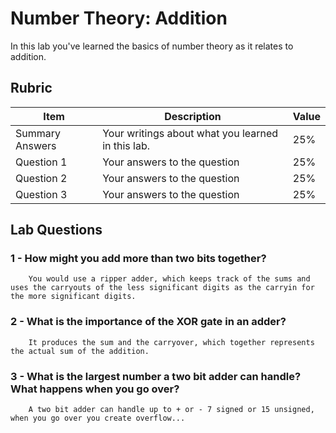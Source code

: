 # Number Theory: Addition

In this lab you've learned the basics of number theory as it relates to addition.

## Rubric

| Item | Description | Value |
| ---- | ----------- | ----- |
| Summary Answers | Your writings about what you learned in this lab. | 25% |
| Question 1 | Your answers to the question | 25% |
| Question 2 | Your answers to the question | 25% |
| Question 3 | Your answers to the question | 25% |

## Lab Questions

### 1 - How might you add more than two bits together?
        You would use a ripper adder, which keeps track of the sums and uses the carryouts of the less significant digits as the carryin for the more significant digits.

### 2 - What is the importance of the XOR gate in an adder?
        It produces the sum and the carryover, which together represents the actual sum of the addition.

### 3 - What is the largest number a two bit adder can handle? What happens when you go over?
        A two bit adder can handle up to + or - 7 signed or 15 unsigned, when you go over you create overflow...

